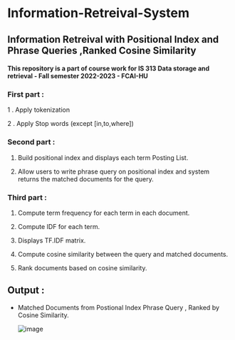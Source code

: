 # Information-Retreival-System
## Information Retreival with Positional Index and Phrase Queries ,Ranked Cosine Similarity 
#### This repository is a part of course work for IS 313 Data storage and retrieval - Fall semester 2022-2023 - FCAI-HU
### First part :

1 . Apply tokenization

2 . Apply Stop words (except [in,to,where])

### Second part :

1. Build positional index and displays each term Posting List.

2. Allow users to write phrase query on positional index and system returns the matched documents for the query.

### Third part :

1. Compute term frequency for each term in each document.

2. Compute IDF for each term.

3. Displays TF.IDF matrix.

4. Compute cosine similarity between the query and matched documents.

5. Rank documents based on cosine similarity.

## Output :
- Matched Documents from Postional Index Phrase Query , Ranked by Cosine Similarity.

   ![image](https://user-images.githubusercontent.com/76521677/207455721-9efa77f0-83de-42d4-91c7-ac2f01d599fd.png)

